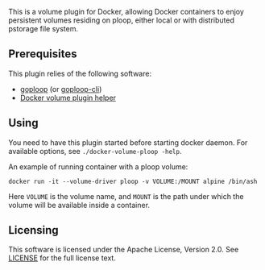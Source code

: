 This is a volume plugin for Docker, allowing Docker containers
to enjoy persistent volumes residing on ploop, either local or
with distributed pstorage file system.

## Prerequisites

This plugin relies of the following software:
* [goploop](https://github.com/kolyshkin/goploop) (or [goploop-cli](https://github.com/kolyshkin/goploop-cli))
* [Docker volume plugin helper](https://github.com/docker/go-plugins-helpers/tree/master/volume)

## Using

You need to have this plugin started before starting docker daemon.
For available options, see ```./docker-volume-ploop -help```.

An example of running container with a ploop volume:

```docker run -it --volume-driver ploop -v VOLUME:/MOUNT alpine /bin/ash```

Here ```VOLUME``` is the volume name, and ```MOUNT``` is the path under which
the volume will be available inside a container.

## Licensing

This software is licensed under the Apache License, Version 2.0. See
[LICENSE](https://github.com/kolyshkin/docker-volume-ploop/blob/master/LICENSE)
for the full license text.
